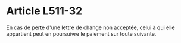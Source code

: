 # Article L511-32

En cas de perte d'une lettre de change non acceptée, celui à qui elle appartient peut en poursuivre le paiement sur toute suivante.
